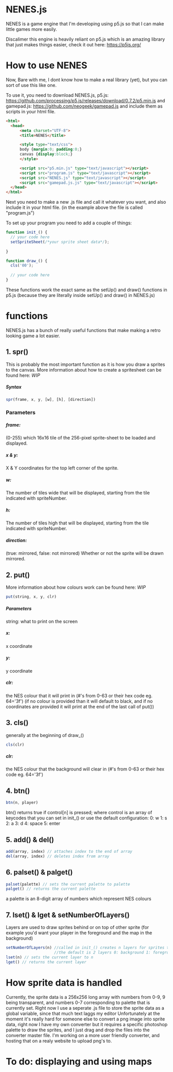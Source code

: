# NENES.js

NENES is a game engine that I'm developing using p5.js so that I can make little games more easily.

Discalimer this engine is heavily reliant on p5.js which is an amazing library that just makes things easier, check it out here: https://p5js.org/

# How to use NENES

Now, Bare with me, I dont know how to make a real library (yet), but you can sort of use this like one.

To use it, you need to download NENES.js, p5.js: https://github.com/processing/p5.js/releases/download/0.7.2/p5.min.js
and gamepad.js: https://github.com/neogeek/gamepad.js
and include them as scripts in your html file.
```html
<html>
  <head>
      <meta charset="UTF-8">
      <title>NENES</title>

      <style type="text/css">
      body {margin:0; padding:0;}
      canvas {display:block;}
      </style>

      <script src="p5.min.js" type="text/javascript"></script>
      <script src="program.js" type="text/javascript"></script>
      <script src="NENES.js" type="text/javascript"></script>
      <script src="gamepad.js.js" type="text/javascript"></script>
  </head>
</html>
```

Next you need to make a new .js file and call it whatever you want, and also include it in your html file.
(in the example above the file is called "program.js")

To set up your program you need to add a couple of things:
```javascript
function init_() {
  // your code here
  setSpriteSheet(/*your sprite sheet data*/);
  
}

function draw_() {
  cls('00');
  
  // your code here
}
```
These functions work the exact same as the setUp() and draw() functions in p5.js
(because they are literally inside setUp() and draw() in NENES.js)

# functions

NENES.js has a bunch of really useful functions that make making a retro looking game a lot easier.

## 1. spr()

This is probably the most important function as it is how you draw a sprites to the canvas.
More information about how to create a spritesheet can be found here: *WIP*

##### Syntax
```javascript
spr(frame, x, y, [w], [h], [direction])
```
### Parameters
##### frame: 
  (0-255) which 16x16 tile of the 256-pixel sprite-sheet to be loaded and displayed.
##### x & y: 
  X & Y coordinates for the top left corner of the sprite.
##### w:
  The number of tiles wide that will be displayed, starting from the tile indicated with spriteNumber.
##### h:
  The number of tiles high that will be displayed, starting from the tile indicated with spriteNumber.
##### direction:
  (true: mirrored, false: not mirrored) Whether or not the sprite will be drawn mirrored.

## 2. put()

More information about how colours work can be found here: *WIP*

```javascript
put(string, x, y, clr)
```
##### Parameters
  string: what to print on the screen
##### x:
  x coordinate
##### y:
  y coordinate
##### clr: 
  the NES colour that it will print in (#'s from 0-63 or their hex code eg. 64='3f')
(if no colour is provided than it will default to black, and if no coordinates are provided it will print at the end of the last call of put())

## 3. cls()

generally at the beginning of draw_()

```javascript
cls(clr)
```
##### clr:
  the NES colour that the background will clear in (#'s from 0-63 or their hex code eg. 64='3f')

## 4. btn()

```javascript
btn(n, player)
```

btn() returns true if control[n] is pressed; where control is an array of keycodes that you can set in init_()
or use the default configuration:
  0: w 1: s 2: a 3: d 4: space 5: enter

## 5. add() & del()
```javascript
add(array, index) // attaches index to the end of array
del(array, index) // deletes index from array
```

## 6. palset() & palget()
```javascript
palset(palette) // sets the current palette to palette
palget() // returns the current palette
```

a palette is an 8-digit array of numbers which represent NES colours

## 7. lset() & lget & setNumberOfLayers()
Layers are used to draw sprites behind or on top of other sprite 
(for example you'd want your player in the foreground and the map in the background)

```javascript
setNumberOfLayers(n) //called in init_() creates n layers for sprites to be drawn on
                     //the default is 2 layers 0: background 1: foreground
lset(n) // sets the current layer to n
lget() // returns the current layer
```

# How sprite data is handled

Currently, the sprite data is a 256x256 long array with numbers from 0-9, 9 being transparent, and numbers 0-7 corresponding to palette that is currently set.
Right now I use a seperate .js file to store the sprite data as a global variable, since that much text laggs my editor
Unfortunately at the moment it's really hard for someone else to convert a png image into sprite data, right now I have my own converter but it requires a specific photoshop palette to draw the sprites, and I just drag and drop the files into the converter master file.
I'm working on a more user friendly converter, and hosting that on a realy website to upload png's to.

# To do: displaying and using maps
